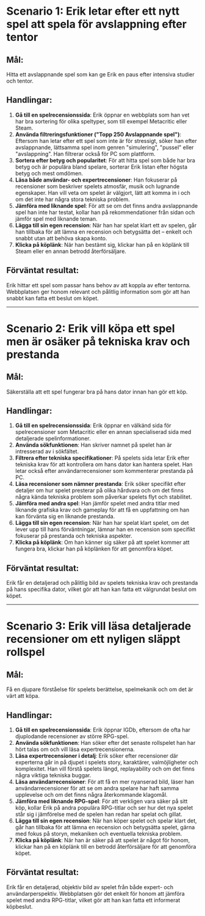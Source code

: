 # Scenario 1: Erik letar efter ett nytt spel att spela för avslappning efter tentor

## Mål:
Hitta ett avslappnande spel som kan ge Erik en paus efter intensiva studier och tentor.

## Handlingar:
1. **Gå till en spelrecensionssida**: Erik öppnar en webbplats som han vet har bra sortering för olika speltyper, som till exempel Metacritic eller Steam.
2. **Använda filtreringsfunktioner ("Topp 250 Avslappnande spel")**: Eftersom han letar efter ett spel som inte är för stressigt, söker han efter avslappnande, lättsamma spel inom genren "simulering", "pussel" eller "avslappning". Han filtrerar också för PC som plattform.
3. **Sortera efter betyg och popularitet**: För att hitta spel som både har bra betyg och är populära bland spelare, sorterar Erik listan efter högsta betyg och mest omdömen.
4. **Läsa både användar- och expertrecensioner**: Han fokuserar på recensioner som beskriver spelets atmosfär, musik och lugnande egenskaper. Han vill veta om spelet är välgjort, lätt att komma in i och om det inte har några stora tekniska problem.
5. **Jämföra med liknande spel**: För att se om det finns andra avslappnande spel han inte har testat, kollar han på rekommendationer från sidan och jämför spel med liknande teman.
6. **Lägga till sin egen recension**: När han har spelat klart ett av spelen, går han tillbaka för att lämna en recension och betygsätta det – enkelt och snabbt utan att behöva skapa konto.
7. **Klicka på köplänk**: När han bestämt sig, klickar han på en köplänk till Steam eller en annan betrodd återförsäljare.

## Förväntat resultat:
Erik hittar ett spel som passar hans behov av att koppla av efter tentorna. Webbplatsen ger honom relevant och pålitlig information som gör att han snabbt kan fatta ett beslut om köpet.

---

# Scenario 2: Erik vill köpa ett spel men är osäker på tekniska krav och prestanda

## Mål:
Säkerställa att ett spel fungerar bra på hans dator innan han gör ett köp.

## Handlingar:
1. **Gå till en spelrecensionssida**: Erik öppnar en välkänd sida för spelrecensioner som Metacritic eller en annan specialiserad sida med detaljerade spelinformationer.
2. **Använda sökfunktionen**: Han skriver namnet på spelet han är intresserad av i sökfältet.
3. **Filtrera efter tekniska specifikationer**: På spelets sida letar Erik efter tekniska krav för att kontrollera om hans dator kan hantera spelet. Han letar också efter användarrecensioner som kommenterar prestanda på PC.
4. **Läsa recensioner som nämner prestanda**: Erik söker specifikt efter detaljer om hur spelet presterar på olika hårdvara och om det finns några kända tekniska problem som påverkar spelets flyt och stabilitet.
5. **Jämföra med andra spel**: Han jämför spelet med andra titlar med liknande grafiska krav och gameplay för att få en uppfattning om han kan förvänta sig en liknande prestanda.
6. **Lägga till sin egen recension**: När han har spelat klart spelet, om det lever upp till hans förväntningar, lämnar han en recension som specifikt fokuserar på prestanda och tekniska aspekter.
7. **Klicka på köplänk**: Om han känner sig säker på att spelet kommer att fungera bra, klickar han på köplänken för att genomföra köpet.

## Förväntat resultat:
Erik får en detaljerad och pålitlig bild av spelets tekniska krav och prestanda på hans specifika dator, vilket gör att han kan fatta ett välgrundat beslut om köpet.

---

# Scenario 3: Erik vill läsa detaljerade recensioner om ett nyligen släppt rollspel

## Mål: 
Få en djupare förståelse för spelets berättelse, spelmekanik och om det är värt att köpa.

## Handlingar:
1. **Gå till en spelrecensionssida**: Erik öppnar IGDb, eftersom de ofta har djuplodande recensioner av större RPG-spel.
2. **Använda sökfunktionen**: Han söker efter det senaste rollspelet han har hört talas om och vill läsa expertrecensionerna.
3. **Läsa expertrecensioner i detalj**: Erik söker efter recensioner där experterna går in på djupet i spelets story, karaktärer, valmöjligheter och komplexitet. Han vill förstå spelets längd, replayability och om det finns några viktiga tekniska buggar.
4. **Läsa användarrecensioner**: För att få en mer nyanserad bild, läser han användarrecensioner för att se om andra spelare har haft samma upplevelse och om det finns några återkommande klagomål.
5. **Jämföra med liknande RPG-spel**: För att verkligen vara säker på sitt köp, kollar Erik på andra populära RPG-titlar och ser hur det nya spelet står sig i jämförelse med de spelen han redan har spelat och gillat.
6. **Lägga till sin egen recension**: När han köper spelet och spelar klart det, går han tillbaka för att lämna en recension och betygsätta spelet, gärna med fokus på storyn, mekaniken och eventuella tekniska problem.
7. **Klicka på köplänk**: När han är säker på att spelet är något för honom, klickar han på en köplänk till en betrodd återförsäljare för att genomföra köpet.

## Förväntat resultat:
Erik får en detaljerad, objektiv bild av spelet från både expert- och användarperspektiv. Webbplatsen gör det enkelt för honom att jämföra spelet med andra RPG-titlar, vilket gör att han kan fatta ett informerat köpbeslut.